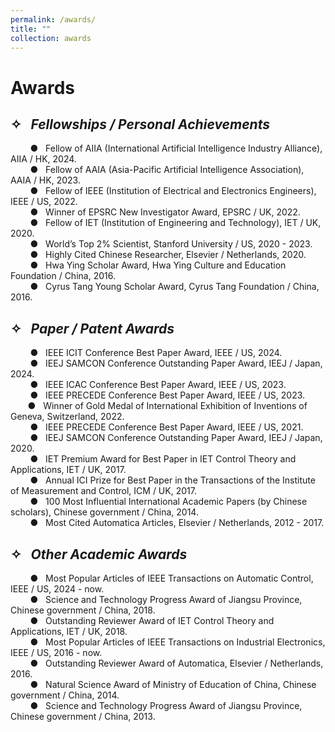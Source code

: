 ```yaml
---
permalink: /awards/
title: ""
collection: awards
---
```


# Awards

## ✧ &nbsp;&nbsp;*Fellowships / Personal Achievements*


  &nbsp;&nbsp;&nbsp;&nbsp;&nbsp;&nbsp;&nbsp;&nbsp;● &nbsp;&nbsp;Fellow of AIIA (International Artificial Intelligence Industry Alliance), AIIA / HK, 2024.<br>
  &nbsp;&nbsp;&nbsp;&nbsp;&nbsp;&nbsp;&nbsp;&nbsp;● &nbsp;&nbsp;Fellow of AAIA (Asia-Pacific Artificial Intelligence Association), AAIA / HK, 2023.<br>
  &nbsp;&nbsp;&nbsp;&nbsp;&nbsp;&nbsp;&nbsp;&nbsp;● &nbsp;&nbsp;Fellow of IEEE (Institution of Electrical and Electronics Engineers), IEEE / US, 2022.<br>
  &nbsp;&nbsp;&nbsp;&nbsp;&nbsp;&nbsp;&nbsp;&nbsp;● &nbsp;&nbsp;Winner of EPSRC New Investigator Award, EPSRC / UK, 2022.<br>
  &nbsp;&nbsp;&nbsp;&nbsp;&nbsp;&nbsp;&nbsp;&nbsp;● &nbsp;&nbsp;Fellow of IET (Institution of Engineering and Technology), IET / UK, 2020.<br>
  &nbsp;&nbsp;&nbsp;&nbsp;&nbsp;&nbsp;&nbsp;&nbsp;● &nbsp;&nbsp;World’s Top 2% Scientist, Stanford University / US, 2020 - 2023.<br>
  &nbsp;&nbsp;&nbsp;&nbsp;&nbsp;&nbsp;&nbsp;&nbsp;● &nbsp;&nbsp;Highly Cited Chinese Researcher, Elsevier / Netherlands, 2020.<br>
  &nbsp;&nbsp;&nbsp;&nbsp;&nbsp;&nbsp;&nbsp;&nbsp;● &nbsp;&nbsp;Hwa Ying Scholar Award, Hwa Ying Culture and Education Foundation / China, 2016.<br>
  &nbsp;&nbsp;&nbsp;&nbsp;&nbsp;&nbsp;&nbsp;&nbsp;● &nbsp;&nbsp;Cyrus Tang Young Scholar Award, Cyrus Tang Foundation / China, 2016.<br>

## ✧ &nbsp;&nbsp;*Paper / Patent Awards*

&nbsp;&nbsp;&nbsp;&nbsp;&nbsp;&nbsp;&nbsp;&nbsp;● &nbsp;&nbsp;IEEE ICIT Conference Best Paper Award, IEEE / US, 2024.<br>
&nbsp;&nbsp;&nbsp;&nbsp;&nbsp;&nbsp;&nbsp;&nbsp;● &nbsp;&nbsp;IEEJ SAMCON Conference Outstanding Paper Award, IEEJ / Japan, 2024.<br>
&nbsp;&nbsp;&nbsp;&nbsp;&nbsp;&nbsp;&nbsp;&nbsp;● &nbsp;&nbsp;IEEE ICAC Conference Best Paper Award, IEEE / US, 2023.<br>
&nbsp;&nbsp;&nbsp;&nbsp;&nbsp;&nbsp;&nbsp;&nbsp;● &nbsp;&nbsp;IEEE PRECEDE Conference Best Paper Award, IEEE / US, 2023.<br>
&nbsp;&nbsp;&nbsp;&nbsp;&nbsp;&nbsp;&nbsp;● &nbsp;&nbsp;Winner of Gold Medal of International Exhibition of Inventions of Geneva, Switzerland, 2022.<br>
&nbsp;&nbsp;&nbsp;&nbsp;&nbsp;&nbsp;&nbsp;&nbsp;● &nbsp;&nbsp;IEEE PRECEDE Conference Best Paper Award, IEEE / US, 2021.<br>
&nbsp;&nbsp;&nbsp;&nbsp;&nbsp;&nbsp;&nbsp;&nbsp;● &nbsp;&nbsp;IEEJ SAMCON Conference Outstanding Paper Award, IEEJ / Japan, 2020.<br>
&nbsp;&nbsp;&nbsp;&nbsp;&nbsp;&nbsp;&nbsp;&nbsp;● &nbsp;&nbsp;IET Premium Award for Best Paper in IET Control Theory and Applications, IET / UK, 2017.<br>
&nbsp;&nbsp;&nbsp;&nbsp;&nbsp;&nbsp;&nbsp;&nbsp;● &nbsp;&nbsp;Annual ICI Prize for Best Paper in the Transactions of the Institute of Measurement and Control, ICM / UK, 2017.<br>
&nbsp;&nbsp;&nbsp;&nbsp;&nbsp;&nbsp;&nbsp;&nbsp;● &nbsp;&nbsp;100 Most Influential International Academic Papers (by Chinese scholars), Chinese government / China, 2014.<br>
&nbsp;&nbsp;&nbsp;&nbsp;&nbsp;&nbsp;&nbsp;&nbsp;● &nbsp;&nbsp;Most Cited Automatica Articles, Elsevier / Netherlands, 2012 - 2017.<br>


## ✧ &nbsp;&nbsp;*Other Academic Awards*

&nbsp;&nbsp;&nbsp;&nbsp;&nbsp;&nbsp;&nbsp;&nbsp;● &nbsp;&nbsp;Most Popular Articles of IEEE Transactions on Automatic Control, IEEE / US, 2024 - now.<br>
&nbsp;&nbsp;&nbsp;&nbsp;&nbsp;&nbsp;&nbsp;&nbsp;● &nbsp;&nbsp;Science and Technology Progress Award of Jiangsu Province, Chinese government / China, 2018.<br>
&nbsp;&nbsp;&nbsp;&nbsp;&nbsp;&nbsp;&nbsp;&nbsp;● &nbsp;&nbsp;Outstanding Reviewer Award of IET Control Theory and Applications, IET / UK, 2018.<br>
&nbsp;&nbsp;&nbsp;&nbsp;&nbsp;&nbsp;&nbsp;&nbsp;● &nbsp;&nbsp;Most Popular Articles of IEEE Transactions on Industrial Electronics, IEEE / US, 2016 - now.<br>
&nbsp;&nbsp;&nbsp;&nbsp;&nbsp;&nbsp;&nbsp;&nbsp;● &nbsp;&nbsp;Outstanding Reviewer Award of Automatica, Elsevier / Netherlands, 2016.<br>
&nbsp;&nbsp;&nbsp;&nbsp;&nbsp;&nbsp;&nbsp;&nbsp;● &nbsp;&nbsp;Natural Science Award of Ministry of Education of China, Chinese government / China, 2014.<br>
&nbsp;&nbsp;&nbsp;&nbsp;&nbsp;&nbsp;&nbsp;&nbsp;● &nbsp;&nbsp;Science and Technology Progress Award of Jiangsu Province, Chinese government / China, 2013.<br>







